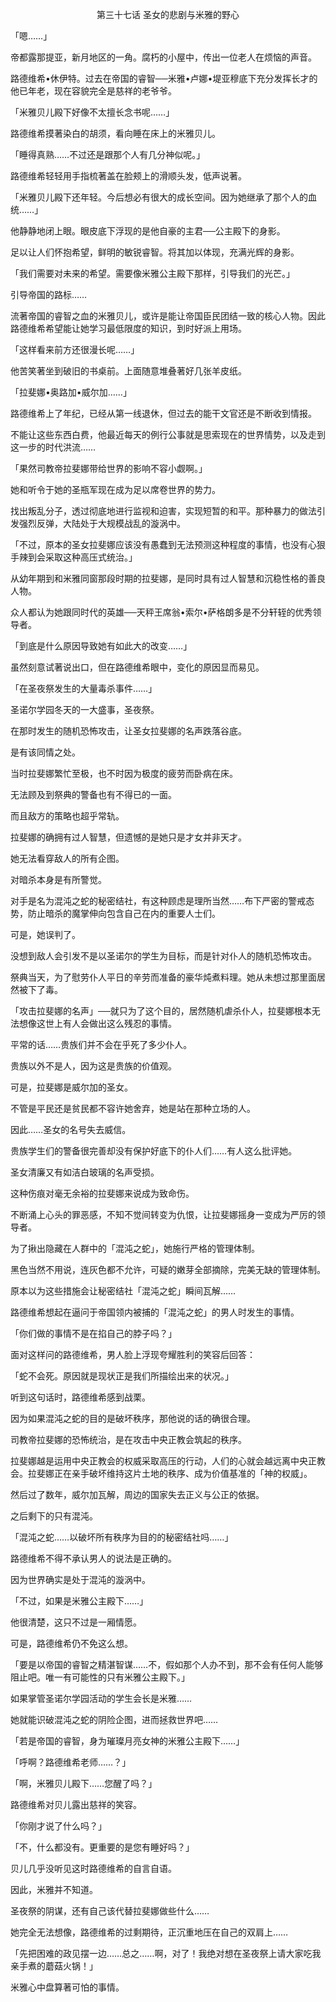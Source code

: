 <p align="center">第三十七话 圣女的悲剧与米雅的野心</p>

「嗯……」

帝都露那提亚，新月地区的一角。腐朽的小屋中，传出一位老人在烦恼的声音。

路德维希•休伊特。过去在帝国的睿智──米雅•卢娜•堤亚穆底下充分发挥长才的他已年老，现在容貌完全是慈祥的老爷爷。

「米雅贝儿殿下好像不太擅长念书呢……」

路德维希摸著染白的胡须，看向睡在床上的米雅贝儿。

「睡得真熟……不过还是跟那个人有几分神似呢。」

路德维希轻轻用手指梳著盖在脸颊上的滑顺头发，低声说著。

「米雅贝儿殿下还年轻。今后想必有很大的成长空间。因为她继承了那个人的血统……」

他静静地闭上眼。眼皮底下浮现的是他自豪的主君──公主殿下的身影。

足以让人们怀抱希望，鲜明的敏锐睿智。将其加以体现，充满光辉的身影。

「我们需要对未来的希望。需要像米雅公主殿下那样，引导我们的光芒。」

引导帝国的路标……

流著帝国的睿智之血的米雅贝儿，或许是能让帝国臣民团结一致的核心人物。因此路德维希希望能让她学习最低限度的知识，到时好派上用场。

「这样看来前方还很漫长呢……」

他苦笑著坐到破旧的书桌前。上面随意堆叠著好几张羊皮纸。

「拉斐娜•奥路加•威尔加……」

路德维希上了年纪，已经从第一线退休，但过去的能干文官还是不断收到情报。

不能让这些东西白费，他最近每天的例行公事就是思索现在的世界情势，以及走到这一步的时代洪流……

「果然司教帝拉斐娜带给世界的影响不容小觑啊。」

她和听令于她的圣瓶军现在成为足以席卷世界的势力。

找出叛乱分子，透过彻底地进行监视和迫害，实现短暂的和平。那种暴力的做法引发强烈反弹，大陆处于大规模战乱的漩涡中。

「不过，原本的圣女拉斐娜应该没有愚蠢到无法预测这种程度的事情，也没有心狠手辣到会采取这种高压式统治。」

从幼年期到和米雅同窗那段时期的拉斐娜，是同时具有过人智慧和沉稳性格的善良人物。

众人都认为她跟同时代的英雄──天秤王席翁•索尔•萨格朗多是不分轩轾的优秀领导者。

「到底是什么原因导致她有如此大的改变……」

虽然刻意试著说出口，但在路德维希眼中，变化的原因显而易见。

「在圣夜祭发生的大量毒杀事件……」

圣诺尔学园冬天的一大盛事，圣夜祭。

在那时发生的随机恐怖攻击，让圣女拉斐娜的名声跌落谷底。

是有该同情之处。

当时拉斐娜繁忙至极，也不时因为极度的疲劳而卧病在床。

无法顾及到祭典的警备也有不得已的一面。

而且敌方的策略也超乎常轨。

拉斐娜的确拥有过人智慧，但遗憾的是她只是才女并非天才。

她无法看穿敌人的所有企图。

对暗杀本身是有所警觉。

对手是名为混沌之蛇的秘密结社，有这种顾虑是理所当然……布下严密的警戒态势，防止暗杀的魔掌伸向包含自己在内的重要人士们。

可是，她误判了。

没想到敌人会引发不是以圣诺尔的学生为目标，而是针对仆人的随机恐怖攻击。

祭典当天，为了慰劳仆人平日的辛劳而准备的豪华炖煮料理。她从未想过那里面居然被下了毒。

「攻击拉斐娜的名声」──就只为了这个目的，居然随机虐杀仆人，拉斐娜根本无法想像这世上有人会做出这么残忍的事情。

平常的话……贵族们并不会在乎死了多少仆人。

贵族以外不是人，因为这是贵族的价值观。

可是，拉斐娜是威尔加的圣女。

不管是平民还是贫民都不容许她舍弃，她是站在那种立场的人。

因此……圣女的名号失去威信。

贵族学生们的警备很完善却没有保护好底下的仆人们……有人这么批评她。

圣女清廉又有如洁白玻璃的名声受损。

这种伤痕对毫无余裕的拉斐娜来说成为致命伤。

不断涌上心头的罪恶感，不知不觉间转变为仇恨，让拉斐娜摇身一变成为严厉的领导者。

为了揪出隐藏在人群中的「混沌之蛇」，她施行严格的管理体制。

黑色当然不用说，连灰色都不允许，可疑的嫩芽全部摘除，完美无缺的管理体制。

原本以为这些措施会让秘密结社「混沌之蛇」瞬间瓦解……

路德维希想起在逼问于帝国领内被捕的「混沌之蛇」的男人时发生的事情。

「你们做的事情不是在掐自己的脖子吗？」

面对这样问的路德维希，男人脸上浮现夸耀胜利的笑容后回答：

「蛇不会死。原因就是现状正是我们所描绘出来的状况。」

听到这句话时，路德维希感到战栗。

因为如果混沌之蛇的目的是破坏秩序，那他说的话的确很合理。

司教帝拉斐娜的恐怖统治，是在攻击中央正教会筑起的秩序。

拉斐娜越是运用中央正教会的权威采取高压的行动，人们的心就会越远离中央正教会。拉斐娜正在亲手破坏维持这片土地的秩序、成为价值基准的「神的权威」。

然后过了数年，威尔加瓦解，周边的国家失去正义与公正的依据。

之后剩下的只有混沌。

「混沌之蛇……以破坏所有秩序为目的的秘密结社吗……」

路德维希不得不承认男人的说法是正确的。

因为世界确实是处于混沌的漩涡中。

「不过，如果是米雅公主殿下……」

他很清楚，这只不过是一厢情愿。

可是，路德维希仍不免这么想。

「要是以帝国的睿智之精湛智谋……不，假如那个人办不到，那不会有任何人能够阻止吧。唯一有可能性的只有米雅公主殿下。」

如果掌管圣诺尔学园活动的学生会长是米雅……

她就能识破混沌之蛇的阴险企图，进而拯救世界吧……

「若是帝国的睿智，身为璀璨月亮女神的米雅公主殿下……」

「呼啊？路德维希老师……？」

「啊，米雅贝儿殿下……您醒了吗？」

路德维希对贝儿露出慈祥的笑容。

「你刚才说了什么吗？」

「不，什么都没有。更重要的是您有睡好吗？」

贝儿几乎没听见这时路德维希的自言自语。

因此，米雅并不知道。

圣夜祭的阴谋，还有自己该代替拉斐娜做些什么……

她完全无法想像，路德维希的过剩期待，正沉重地压在自己的双肩上……

「先把困难的政见摆一边……总之……啊，对了！我绝对想在圣夜祭上请大家吃我亲手煮的蘑菇火锅！」

米雅心中盘算著可怕的事情。

